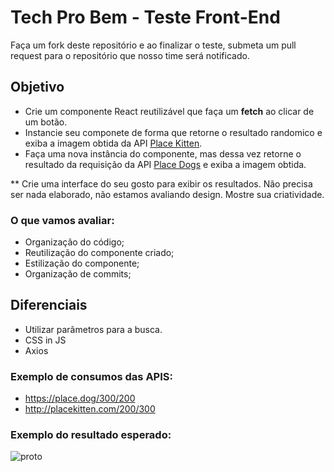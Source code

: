 # Tech Pro Bem - Teste Front-End

Faça um fork deste repositório e ao finalizar o teste, submeta um pull request para o repositório que nosso time será notificado.

## Objetivo
- Crie um componente React reutilizável que faça um **fetch** ao clicar de um botão.
- Instancie seu componete de forma que retorne o resultado randomico e exiba a imagem obtida da API [Place Kitten](https://placekitten.com/).
- Faça uma nova instância do componente, mas dessa vez retorne o resultado da requisição da API [Place Dogs](https://place.dog/) e exiba a imagem obtida.

** Crie uma interface do seu gosto para exibir os resultados. Não precisa ser nada elaborado, não estamos avaliando design. Mostre sua criatividade. 

### O que vamos avaliar:
- Organização do código;
- Reutilização do componente criado;
- Estilização do componente;
- Organização de commits;

## Diferenciais
- Utilizar parâmetros para a busca.
- CSS in JS
- Axios

### Exemplo de consumos das APIS:
- https://place.dog/300/200
- http://placekitten.com/200/300

### Exemplo do resultado esperado:

![proto](https://user-images.githubusercontent.com/29049644/171073674-80d6c19b-0a01-4bad-b81f-cac0cb424689.gif)
